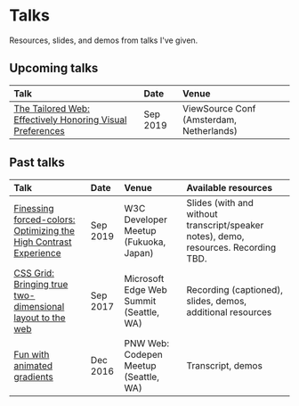 # Talks

Resources, slides, and demos from talks I've given.

## Upcoming talks

| Talk              | Date  | Venue           |
| :---------------- | :-----| :---------------|
| [The Tailored Web: Effectively Honoring Visual Preferences](https://2019.viewsourceconf.org/#schedule) | Sep 2019 | ViewSource Conf (Amsterdam, Netherlands) |

## Past talks

| Talk              | Date  | Venue           | Available resources |
| :---------------- | :-----| :---------------| :------------------ |
| [Finessing forced-colors: Optimizing the High Contrast Experience](2019/tpac-hc/) | Sep 2019 | W3C Developer Meetup (Fukuoka, Japan) | Slides (with and without transcript/speaker notes), demo, resources. Recording TBD. |
| [CSS Grid: Bringing true two-dimensional layout to the web](2017/grid-web-summit/) | Sep 2017 | Microsoft Edge Web Summit (Seattle, WA) | Recording (captioned), slides, demos, additional resources |
| [Fun with animated gradients](https://melanie-richards.com/blog/animating-gradients/) | Dec 2016 | PNW Web: Codepen Meetup (Seattle, WA) | Transcript, demos |